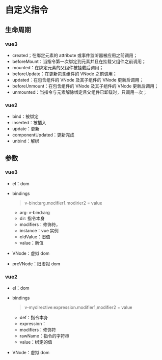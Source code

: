 # 自定义指令

## 生命周期

### vue3

- created；在绑定元素的 attribute 或事件监听器被应用之前调用；
- beforeMount：当指令第一次绑定到元素并且在挂载父组件之前调用；
- mounted：在绑定元素的父组件被挂载后调用；
- beforeUpdate：在更新包含组件的 VNode 之前调用；
- updated：在包含组件的 VNode 及其子组件的 VNode 更新后调用；
- beforeUnmount：在包含组件的 VNode 及其子组件的 VNode 更新后调用；
- unmounted：当指令与元素解除绑定且父组件已卸载时，只调用一次；

### vue2

- bind：被绑定
- inserted：被插入
- update：更新
- componentUpdated：更新完成
- unbind：解绑

## 参数

### vue3

- el：dom

- bindings

  > v-bind:arg.modifier1.modirier2 = value

  - arg: v-bind:arg
  - dir: 指令本身
  - modifiers：修饰符，
  - instance：vue 实例
  - oldValue：旧值
  - value：新值

- VNode：虚拟 dom

- preVNode：旧虚拟 dom

### vue2

- el：dom
- bindings

  > v-mydirective:expression.modifier1,modifier2 = value

  - def：指令本身
  - expression：
  - modifiers：修饰符
  - rawName：指令的字符串
  - value：绑定的值

- VNode：虚拟 dom

